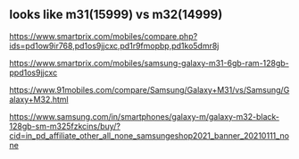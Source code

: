 

## looks like m31(15999) vs m32(14999)

https://www.smartprix.com/mobiles/compare.php?ids=pd1ow9ir768,pd1os9jjcxc,pd1r9fmopbp,pd1ko5dmr8j

https://www.smartprix.com/mobiles/samsung-galaxy-m31-6gb-ram-128gb-ppd1os9jjcxc


https://www.91mobiles.com/compare/Samsung/Galaxy+M31/vs/Samsung/Galaxy+M32.html

https://www.samsung.com/in/smartphones/galaxy-m/galaxy-m32-black-128gb-sm-m325fzkcins/buy/?cid=in_pd_affiliate_other_all_none_samsungeshop2021_banner_20210111_none

